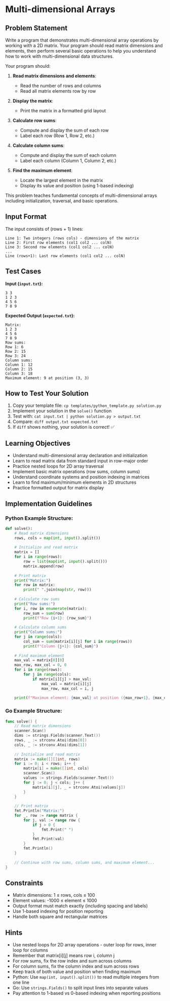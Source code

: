 # Multi-dimensional Arrays

## Problem Statement

Write a program that demonstrates multi-dimensional array operations by working with a 2D matrix. Your program should read matrix dimensions and elements, then perform several basic operations to help you understand how to work with multi-dimensional data structures.

Your program should:

1. **Read matrix dimensions and elements**:
   - Read the number of rows and columns
   - Read all matrix elements row by row

2. **Display the matrix**:
   - Print the matrix in a formatted grid layout

3. **Calculate row sums**:
   - Compute and display the sum of each row
   - Label each row (Row 1, Row 2, etc.)

4. **Calculate column sums**:
   - Compute and display the sum of each column
   - Label each column (Column 1, Column 2, etc.)

5. **Find the maximum element**:
   - Locate the largest element in the matrix
   - Display its value and position (using 1-based indexing)

This problem teaches fundamental concepts of multi-dimensional arrays including initialization, traversal, and basic operations.

## Input Format

The input consists of (rows + 1) lines:

```
Line 1: Two integers (rows cols) - dimensions of the matrix
Line 2: First row elements (col1 col2 ... colN)
Line 3: Second row elements (col1 col2 ... colN)
...
Line (rows+1): Last row elements (col1 col2 ... colN)
```

## Test Cases

**Input (`input.txt`):**
```
3 3
1 2 3
4 5 6
7 8 9
```

**Expected Output (`expected.txt`):**
```
Matrix:
1 2 3
4 5 6
7 8 9
Row sums:
Row 1: 6
Row 2: 15
Row 3: 24
Column sums:
Column 1: 12
Column 2: 15
Column 3: 18
Maximum element: 9 at position (3, 3)
```

## How to Test Your Solution

1. Copy your template file: `cp templates/python_template.py solution.py`
2. Implement your solution in the `solve()` function
3. Test with: `cat input.txt | python solution.py > output.txt`
4. Compare: `diff output.txt expected.txt`
5. If `diff` shows nothing, your solution is correct! ✅

## Learning Objectives

- Understand multi-dimensional array declaration and initialization
- Learn to read matrix data from standard input in row-major order
- Practice nested loops for 2D array traversal
- Implement basic matrix operations (row sums, column sums)
- Understand coordinate systems and position indexing in matrices
- Learn to find maximum/minimum elements in 2D structures
- Practice formatted output for matrix display

## Implementation Guidelines

### Python Example Structure:
```python
def solve():
    # Read matrix dimensions
    rows, cols = map(int, input().split())
    
    # Initialize and read matrix
    matrix = []
    for i in range(rows):
        row = list(map(int, input().split()))
        matrix.append(row)
    
    # Print matrix
    print("Matrix:")
    for row in matrix:
        print(" ".join(map(str, row)))
    
    # Calculate row sums
    print("Row sums:")
    for i, row in enumerate(matrix):
        row_sum = sum(row)
        print(f"Row {i+1}: {row_sum}")
    
    # Calculate column sums
    print("Column sums:")
    for j in range(cols):
        col_sum = sum(matrix[i][j] for i in range(rows))
        print(f"Column {j+1}: {col_sum}")
    
    # Find maximum element
    max_val = matrix[0][0]
    max_row, max_col = 0, 0
    for i in range(rows):
        for j in range(cols):
            if matrix[i][j] > max_val:
                max_val = matrix[i][j]
                max_row, max_col = i, j
    
    print(f"Maximum element: {max_val} at position ({max_row+1}, {max_col+1})")
```

### Go Example Structure:
```go
func solve() {
    // Read matrix dimensions
    scanner.Scan()
    dims := strings.Fields(scanner.Text())
    rows, _ := strconv.Atoi(dims[0])
    cols, _ := strconv.Atoi(dims[1])
    
    // Initialize and read matrix
    matrix := make([][]int, rows)
    for i := 0; i < rows; i++ {
        matrix[i] = make([]int, cols)
        scanner.Scan()
        values := strings.Fields(scanner.Text())
        for j := 0; j < cols; j++ {
            matrix[i][j], _ = strconv.Atoi(values[j])
        }
    }
    
    // Print matrix
    fmt.Println("Matrix:")
    for _, row := range matrix {
        for j, val := range row {
            if j > 0 {
                fmt.Print(" ")
            }
            fmt.Print(val)
        }
        fmt.Println()
    }
    
    // Continue with row sums, column sums, and maximum element...
}
```

## Constraints

- Matrix dimensions: 1 ≤ rows, cols ≤ 100
- Element values: -1000 ≤ element ≤ 1000
- Output format must match exactly (including spacing and labels)
- Use 1-based indexing for position reporting
- Handle both square and rectangular matrices

## Hints

- Use nested loops for 2D array operations - outer loop for rows, inner loop for columns
- Remember that matrix[i][j] means row i, column j
- For row sums, fix the row index and sum across columns
- For column sums, fix the column index and sum across rows
- Keep track of both value and position when finding maximum
- Python: Use `map(int, input().split())` to read multiple integers from one line
- Go: Use `strings.Fields()` to split input lines into separate values
- Pay attention to 1-based vs 0-based indexing when reporting positions
